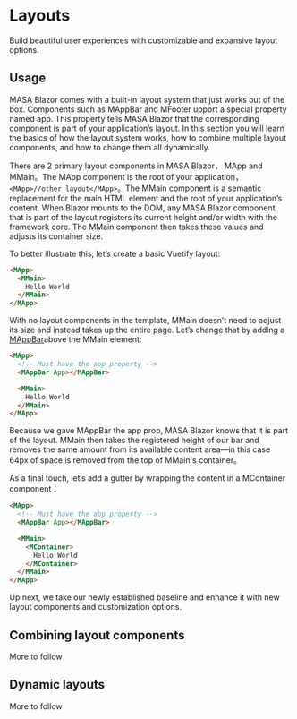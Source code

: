 ﻿# Layouts

Build beautiful user experiences with customizable and expansive layout options.

## Usage

MASA Blazor comes with a built-in layout system that just works out of the box. Components such as MAppBar and MFooter upport a special property named app.  This property tells MASA Blazor that the corresponding component is part of your application’s layout. In this section you will learn the basics of how the layout system works, how to combine multiple layout components, and how to change them all dynamically.

There are 2 primary layout components in MASA Blazor， MApp and MMain。The MApp  component is the root of your application，`<MApp>//other layout</MApp>`。The MMain component is a semantic replacement for the main HTML element and the root of your application’s content. When  Blazor mounts to the DOM, any MASA Blazor component that is part of the layout registers its current height and/or width with the framework core. The MMain component then takes these values and adjusts its container size.

To better illustrate this, let’s create a basic Vuetify layout:

```html
<MApp>
  <MMain>
    Hello World
  </MMain>
</MApp>
```

With no layout components in the template, MMain doesn’t need to adjust its size and instead takes up the entire page. Let’s change that by adding a [MAppBar](/components/app-bars)above the MMain element:

```html
<MApp>
  <!-- Must have the app property -->
  <MAppBar App></MAppBar>

  <MMain>
    Hello World
  </MMain>
</MApp>
```

Because we gave MAppBar the app prop, MASA Blazor knows that it is part of the layout. MMain then takes the registered height of our bar and removes the same amount from its available content area—in this case 64px of space is removed from the top of  MMain's container。

As a final touch, let’s add a gutter by wrapping the content in a MContainer component：

```html
<MApp>
  <!-- Must have the app property -->
  <MAppBar App></MAppBar>

  <MMain>
    <MContainer>
      Hello World
    </MContainer>
  </MMain>
</MApp>
```

Up next, we take our newly established baseline and enhance it with new layout components and customization options.

## Combining layout components

More to follow

## Dynamic layouts

More to follow

